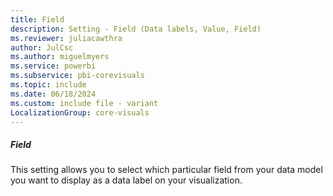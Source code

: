 ```yaml
---
title: Field
description: Setting - Field (Data labels, Value, Field)
ms.reviewer: juliacawthra
author: JulCsc
ms.author: miguelmyers
ms.service: powerbi
ms.subservice: pbi-corevisuals
ms.topic: include
ms.date: 06/18/2024
ms.custom: include file - variant
LocalizationGroup: core-visuals
---
```

##### Field

This setting allows you to select which particular field from your data model you want to display as a data label on your visualization.
